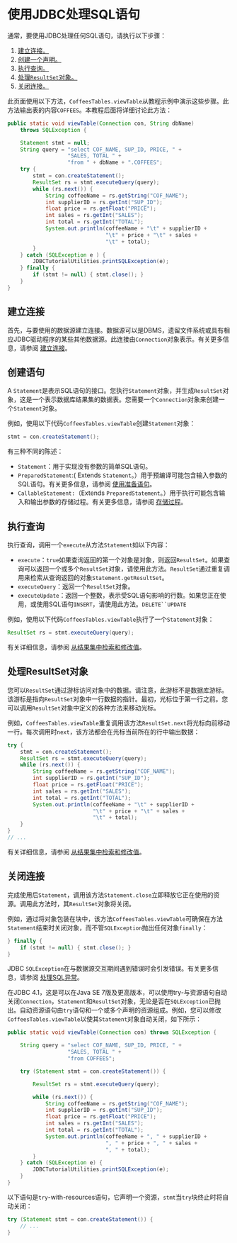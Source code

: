 # 使用JDBC处理SQL语句

通常，要使用JDBC处理任何SQL语句，请执行以下步骤：

1. [建立连接。](https://docs.oracle.com/javase/tutorial/jdbc/basics/processingsqlstatements.html#establishing_connections)
2. [创建一个声明。](https://docs.oracle.com/javase/tutorial/jdbc/basics/processingsqlstatements.html#creating_statements)
3. [执行查询。](https://docs.oracle.com/javase/tutorial/jdbc/basics/processingsqlstatements.html#executing_queries)
4. [处理`ResultSet`对象。](https://docs.oracle.com/javase/tutorial/jdbc/basics/processingsqlstatements.html#processing_resultset_objects)
5. [关闭连接。](https://docs.oracle.com/javase/tutorial/jdbc/basics/processingsqlstatements.html#closing_connections)

此页面使用以下方法，`CoffeesTables.viewTable`从教程示例中演示这些步骤。此方法输出表的内容`COFFEES`。本教程后面将详细讨论此方法：

```java
public static void viewTable(Connection con, String dbName)
    throws SQLException {

    Statement stmt = null;
    String query = "select COF_NAME, SUP_ID, PRICE, " +
                   "SALES, TOTAL " +
                   "from " + dbName + ".COFFEES";
    try {
        stmt = con.createStatement();
        ResultSet rs = stmt.executeQuery(query);
        while (rs.next()) {
            String coffeeName = rs.getString("COF_NAME");
            int supplierID = rs.getInt("SUP_ID");
            float price = rs.getFloat("PRICE");
            int sales = rs.getInt("SALES");
            int total = rs.getInt("TOTAL");
            System.out.println(coffeeName + "\t" + supplierID +
                               "\t" + price + "\t" + sales +
                               "\t" + total);
        }
    } catch (SQLException e ) {
        JDBCTutorialUtilities.printSQLException(e);
    } finally {
        if (stmt != null) { stmt.close(); }
    }
}
```

## 建立连接

首先，与要使用的数据源建立连接。数据源可以是DBMS，遗留文件系统或具有相应JDBC驱动程序的某些其他数据源。此连接由`Connection`对象表示。有关更多信息，请参阅 [建立连接](https://docs.oracle.com/javase/tutorial/jdbc/basics/connecting.html)。

## 创建语句

A `Statement`是表示SQL语句的接口。您执行`Statement`对象，并生成`ResultSet`对象，这是一个表示数据库结果集的数据表。您需要一个`Connection`对象来创建一个`Statement`对象。

例如，使用以下代码`CoffeesTables.viewTable`创建`Statement`对象：

```java
stmt = con.createStatement();
```

有三种不同的陈述：

- `Statement`：用于实现没有参数的简单SQL语句。
- `PreparedStatement`:( Extends `Statement`。）用于预编译可能包含输入参数的SQL语句。有关更多信息，请参阅 [使用准备语句](https://docs.oracle.com/javase/tutorial/jdbc/basics/prepared.html)。
- `CallableStatement:`（Extends `PreparedStatement`。）用于执行可能包含输入和输出参数的存储过程。有关更多信息，请参阅 [存储过程](https://docs.oracle.com/javase/tutorial/jdbc/basics/storedprocedures.html)。

## 执行查询

执行查询，调用一个`execute`从方法`Statement`如以下内容：

- `execute`：`true`如果查询返回的第一个对象是对象，则返回`ResultSet`。如果查询可以返回一个或多个`ResultSet`对象，请使用此方法。`ResultSet`通过重复调用来检索从查询返回的对象`Statement.getResultSet`。
- `executeQuery`：返回一个`ResultSet`对象。
- `executeUpdate`：返回一个整数，表示受SQL语句影响的行数。如果您正在使用，或使用SQL语句`INSERT`，请使用此方法。`DELETE``UPDATE`

例如，使用以下代码`CoffeesTables.viewTable`执行了一个`Statement`对象：

```java
ResultSet rs = stmt.executeQuery(query);
```

有关详细信息，请参阅 [从结果集中检索和修改值](https://docs.oracle.com/javase/tutorial/jdbc/basics/retrieving.html)。

## 处理ResultSet对象

您可以`ResultSet`通过游标访问对象中的数据。请注意，此游标不是数据库游标。该游标是指向`ResultSet`对象中一行数据的指针。最初，光标位于第一行之前。您可以调用`ResultSet`对象中定义的各种方法来移动光标。

例如，`CoffeesTables.viewTable`重复调用该方法`ResultSet.next`将光标向前移动一行。每次调用时`next`，该方法都会在光标当前所在的行中输出数据：

```java
try {
    stmt = con.createStatement();
    ResultSet rs = stmt.executeQuery(query);
    while (rs.next()) {
        String coffeeName = rs.getString("COF_NAME");
        int supplierID = rs.getInt("SUP_ID");
        float price = rs.getFloat("PRICE");
        int sales = rs.getInt("SALES");
        int total = rs.getInt("TOTAL");
        System.out.println(coffeeName + "\t" + supplierID +
                           "\t" + price + "\t" + sales +
                           "\t" + total);
    }
}
// ...
```

有关详细信息，请参阅 [从结果集中检索和修改值](https://docs.oracle.com/javase/tutorial/jdbc/basics/retrieving.html)。

## 关闭连接

完成使用后`Statement`，调用该方法`Statement.close`立即释放它正在使用的资源。调用此方法时，其`ResultSet`对象将关闭。

例如，通过将对象包装在块中，该方法`CoffeesTables.viewTable`可确保在方法`Statement`结束时关闭对象，而不管`SQLException`抛出任何对象`finally`：

```java
} finally {
    if (stmt != null) { stmt.close(); }
}
```

JDBC `SQLException`在与数据源交互期间遇到错误时会引发错误。有关更多信息，请参阅 [处理SQL异常](https://docs.oracle.com/javase/tutorial/jdbc/basics/sqlexception.html)。

在JDBC 4.1，这是可以在Java SE 7版及更高版本，可以使用try-与资源语句自动关闭`Connection`，`Statement`和`ResultSet`对象，无论是否在`SQLException`已抛出。自动资源语句由`try`语句和一个或多个声明的资源组成。例如，您可以修改`CoffeesTables.viewTable`以使其`Statement`对象自动关闭，如下所示：

```java
public static void viewTable(Connection con) throws SQLException {

    String query = "select COF_NAME, SUP_ID, PRICE, " +
                   "SALES, TOTAL " +
                   "from COFFEES";

    try (Statement stmt = con.createStatement()) {

        ResultSet rs = stmt.executeQuery(query);

        while (rs.next()) {
            String coffeeName = rs.getString("COF_NAME");
            int supplierID = rs.getInt("SUP_ID");
            float price = rs.getFloat("PRICE");
            int sales = rs.getInt("SALES");
            int total = rs.getInt("TOTAL");
            System.out.println(coffeeName + ", " + supplierID +
                               ", " + price + ", " + sales +
                               ", " + total);
        }
    } catch (SQLException e) {
        JDBCTutorialUtilities.printSQLException(e);
    }
}
```

以下语句是`try`-with-resources语句，它声明一个资源，`stmt`当`try`块终止时将自动关闭：

```java
try (Statement stmt = con.createStatement()) {
    // ...
}
```

